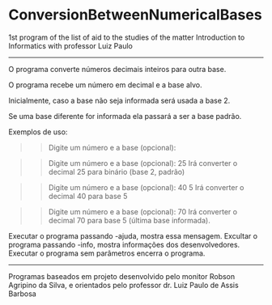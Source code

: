 # ConversionBetweenNumericalBases
1st program of the list of aid to the studies of the matter Introduction to Informatics with professor Luiz Paulo

-------------------------------------------------------------------------
O programa converte números decimais inteiros para outra base.

O programa recebe um número em decimal e a base alvo.

Inicialmente, caso a base não seja informada será usada a base 2.

Se uma base diferente for informada ela passará a ser a base padrão.

Exemplos de uso:
>> Digite um número e a base (opcional): <decimal> <base>

>> Digite um número e a base (opcional): 25
Irá converter o decimal 25 para binário (base 2, padrão)

>> Digite um número e a base (opcional): 40 5
Irá converter o decimal 40 para base 5

>> Digite um número e a base (opcional): 70
Irá converter o decimal 70 para base 5 (última base informada).

Executar o programa passando -ajuda, mostra essa mensagem.
Excultar o programa passando -info, mostra informações dos desenvolvedores.
Executar o programa sem parâmetros encerra o programa.

-------------------------------------------------------------------------

Programas baseados em projeto desenvolvido pelo monitor Robson Agripino da Silva, e orientados pelo professor dr. Luiz Paulo de Assis Barbosa
